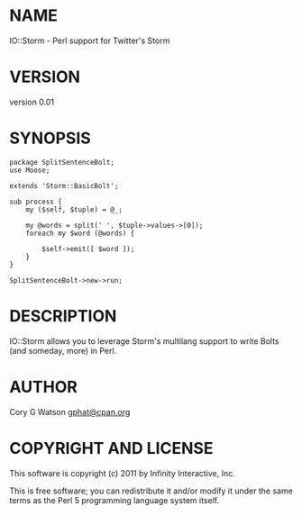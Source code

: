 # NAME

IO::Storm - Perl support for Twitter's Storm

# VERSION

version 0.01

# SYNOPSIS

    package SplitSentenceBolt;
    use Moose;

    extends 'Storm::BasicBolt';

    sub process {
        my ($self, $tuple) = @_;

        my @words = split(' ', $tuple->values->[0]);
        foreach my $word (@words) {

            $self->emit([ $word ]);
        }
    }

    SplitSentenceBolt->new->run;

# DESCRIPTION

IO::Storm allows you to leverage Storm's multilang support to write Bolts
(and someday, more) in Perl.

# AUTHOR

Cory G Watson <gphat@cpan.org>

# COPYRIGHT AND LICENSE

This software is copyright (c) 2011 by Infinity Interactive, Inc.

This is free software; you can redistribute it and/or modify it under
the same terms as the Perl 5 programming language system itself.